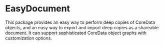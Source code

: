 # EasyDocument

This package provides an easy way to perform deep copies of CoreData objects, and an easy way to export and import deep copies as a shareable document. It can support sophisticated CoreData object graphs with customization options.
